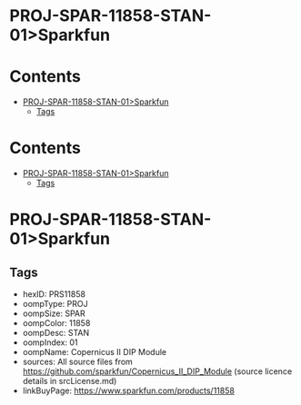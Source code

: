 
PROJ-SPAR-11858-STAN-01>Sparkfun
================================

Contents
========

* [PROJ-SPAR-11858-STAN-01>Sparkfun](#proj-spar-11858-stan-01sparkfun)
	* [Tags](#tags)

Contents
========

* [PROJ-SPAR-11858-STAN-01>Sparkfun](#proj-spar-11858-stan-01sparkfun)
	* [Tags](#tags)

# PROJ-SPAR-11858-STAN-01>Sparkfun

## Tags

- hexID: PRS11858
- oompType: PROJ
- oompSize: SPAR
- oompColor: 11858
- oompDesc: STAN
- oompIndex: 01
- oompName: Copernicus II DIP Module
- sources: All source files from https://github.com/sparkfun/Copernicus_II_DIP_Module (source licence details in srcLicense.md)
- linkBuyPage: https://www.sparkfun.com/products/11858
